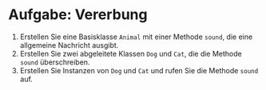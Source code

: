 # Aufgabe: Vererbung

1. Erstellen Sie eine Basisklasse `Animal` mit einer Methode `sound`, die eine allgemeine Nachricht ausgibt.
2. Erstellen Sie zwei abgeleitete Klassen `Dog` und `Cat`, die die Methode `sound` überschreiben.
3. Erstellen Sie Instanzen von `Dog` und `Cat` und rufen Sie die Methode `sound` auf.
